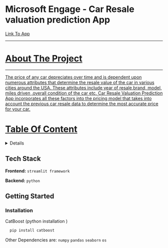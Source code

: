 # Microsoft Engage - Car Resale valuation prediction App
<a href="https://share.streamlit.io/samikshasharan2001/microsoft-engage-project/main"> Link To App

---
 # About The Project
 ---
  The price of any car depreciates over time and is dependent upon  numerous attributes that determine the resale value of the car in  various cities around the USA. These attributes include year of resale,brand, model, miles driven ,overall condition of the car etc. 
  Car Resale Valuation Prediction App incorporates all these factors into the pricing model that takes into account the  previous car resale data to determine the most accurate price for your car.
  

 # Table Of Content
<details>
<summary>Table Of Contents</summary>
<ul><li><a href="https://github.com/samikshasharan2001/Microsoft-engage-project/edit/main/README.md#about-the-project">About The Project</a></li>
<li><a href="https://github.com/samikshasharan2001/Microsoft-engage-project/edit/main/README.md#tech-stack">Tech Stack</a></li>
 <li><a href="https://github.com/samikshasharan2001/Microsoft-engage-project/edit/main/README.md#getting-started">Getting Started</a></li></ul>
</details>
  
  
  ## Tech Stack

**Frontend:** `streamlit framework`
 
**Backend:** `python` 
 
 ## Getting Started
### Installation

CatBoost (python installation )


```bash
  pip install catboost
```
 Other Dependencies are: `numpy` `pandas` `seaborn` `os` 
 
 
 


  



